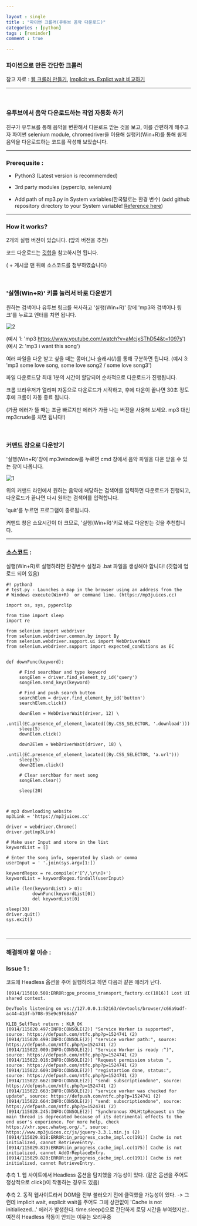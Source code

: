 ```yaml
---

layout : single
title : "파이썬 크롤러(유투브 음악 다운로드)"
categories : [python]
tags : [reminder]
comment : true

---
```


### 파이썬으로 만든 간단한 크롤러

참고 자료 : [웹 크롤러 만들기](https://beomi.github.io/2017/09/28/HowToMakeWebCrawler-Headless-Chrome/), [Implicit vs. Explict wait 비교하기](https://beomi.github.io/2017/10/29/HowToMakeWebCrawler-ImplicitWait-vs-ExplicitWait/)

---

<br/>

### 유투브에서 음악 다운로드하는 작업 자동화 하기
 

친구가 유투브를 통해 음악을 변환해서 다운로드 받는 것을 보고, 이를 간편하게 해주고자 파이썬 selenium module, chromedriver을 이용해 실행키(Win+R)를 통해 쉽게 음악을 다운로드하는 코드를 작성해 보았습니다.

---

### Prerequsite :

- Python3 (Latest version is recommemded)

- 3rd party modules (pyperclip, selenium)

- Add path of mp3.py in System variables(한국말로는 환경 변수) (add github repository directory to your System variable! [Reference here](https://www.pythoncentral.io/add-python-to-path-python-is-not-recognized-as-an-internal-or-external-command/))



---

### How it works? 

2개의 실행 버전이 있습니다. (앞의 버전을 추천)

코드 다운로드는 [깃헙](https://github.com/hashnut/python_mp3downloader)을 참고하시면 됩니다. 

( + 게시글 맨 뒤에 소스코드를 첨부하였습니다)

<br/> 

### '실행(Win+R)' 키를 눌러서 바로 다운받기

원하는 검색어나 유투브 링크를 복사하고 '실행(Win+R)' 창에 'mp3와 검색어나 링크'를 누르고 엔터를 치면 됩니다. 

![2](https://user-images.githubusercontent.com/26838115/45527315-de684700-b815-11e8-95f4-5005abe623b8.png)

(예시 1: 'mp3 https://www.youtube.com/watch?v=aMcjxSThD54&t=1097s')
(예시 2: 'mp3 i want this song')

여러 파일을 다운 받고 싶을 때는 콤마(,)나 슬래시(/)를 통해 구분하면 됩니다.
(예시 3: 'mp3 some love song, some love song2 / some love song3')

파일 다운로드당 최대 1분의 시간이 할당되어 순차적으로 다운로드가 진행됩니다.

크롬 브라우저가 열리며 자동으로 다운로드가 시작하고, 후에 다운이 끝나면 30초 정도 후에 크롬이 자동 종료 됩니다.

(가끔 에러가 뜰 때는 조금 빠르지만 에러가 가끔 나는 버전을 사용해 보세요. mp3 대신 mp3crude를 치면 됩니다!)

<br/>

### 커맨드 창으로 다운받기

'실행(Win+R)'창에 mp3window를 누르면 cmd 창에서 음악 파일을 다운 받을 수 있는 창이 나옵니다.

![1](https://user-images.githubusercontent.com/26838115/45490587-79273e00-b7a2-11e8-840d-b6271812c5a4.png)

위의 커맨드 라인에서 원하는 음악에 해당하는 검색어를 입력하면 다운로드가 진행되고, 다운로드가 끝나면 다시 원하는 검색어를 입력합니다.

'quit'를 누르면 프로그램이 종료됩니다.

커맨드 창은 소요시간이 더 크므로, '실행(Win+R)'키로 바로 다운받는 것을 추천합니다.


---


### 소스코드 :

실행(Win+R)로 실행하려면 환경변수 설정과 .bat 파일을 생성해야 합니다! (깃헙에 업로드 되어 있음)

~~~
#! python3
# test.py - Launches a map in the browser using an address from the
# Windows execute(Win+R)  or command line. (https://mp3juices.cc)

import os, sys, pyperclip

from time import sleep
import re

from selenium import webdriver
from selenium.webdriver.common.by import By
from selenium.webdriver.support.ui import WebDriverWait
from selenium.webdriver.support import expected_conditions as EC


def downFunc(keyword):

     # Find searchbar and type keyword
     songElem = driver.find_element_by_id('query')
     songElem.send_keys(keyword)

     # Find and push search button
     searchElem = driver.find_element_by_id('button')
     searchElem.click()

     downElem = WebDriverWait(driver, 12) \
                .until(EC.presence_of_element_located((By.CSS_SELECTOR, '.download')))
     sleep(5)
     downElem.click()

     down2Elem = WebDriverWait(driver, 18) \
                .until(EC.presence_of_element_located((By.CSS_SELECTOR, 'a.url')))
     sleep(5)
     down2Elem.click()
     
     # Clear serchbar for next song
     songElem.clear()
     
     sleep(20)



# mp3 downloading website
mp3Link = 'https://mp3juices.cc'

driver = webdriver.Chrome()
driver.get(mp3Link)

# Make user Input and store in the list
keywordList = []

# Enter the song info, seperated by slash or comma
userInput = ' '.join(sys.argv[1:])

keywordRegex = re.compile(r'[^/,\r\n]+')
keywordList = keywordRegex.findall(userInput)

while (len(keywordList) > 0):
          downFunc(keywordList[0])
          del keywordList[0]

sleep(30)
driver.quit()
sys.exit()
~~~



<br/>


---

### 해결해야 할 이슈 :


### Issue 1 :

코드에 Headless 옵션을 주어 실행하려고 하면 다음과 같은 에러가 난다.

~~~
[0914/115010.508:ERROR:gpu_process_transport_factory.cc(1016)] Lost UI shared context.

DevTools listening on ws://127.0.0.1:52163/devtools/browser/c66a9adf-ac44-41df-b708-95e9c9f68a57

KLIB_SelfTest return : KLR_OK
[0914/115020.497:INFO:CONSOLE(2)] "Service Worker is supported", source: https://defpush.com/ntfc.php?p=1524741 (2)
[0914/115020.499:INFO:CONSOLE(2)] "service worker path:", source: https://defpush.com/ntfc.php?p=1524741 (2)
[0914/115022.009:INFO:CONSOLE(2)] "Service Worker is ready :^)", source: https://defpush.com/ntfc.php?p=1524741 (2)
[0914/115022.016:INFO:CONSOLE(2)] "Request permission status ", source: https://defpush.com/ntfc.php?p=1524741 (2)
[0914/115022.609:INFO:CONSOLE(2)] "registartion done, status:", source: https://defpush.com/ntfc.php?p=1524741 (2)
[0914/115022.662:INFO:CONSOLE(2)] "send: subscriptiondone", source: https://defpush.com/ntfc.php?p=1524741 (2)
[0914/115022.663:INFO:CONSOLE(2)] "service worker was checked for update", source: https://defpush.com/ntfc.php?p=1524741 (2)
[0914/115022.664:INFO:CONSOLE(2)] "send: subscriptiondone", source: https://defpush.com/ntfc.php?p=1524741 (2)
[0914/115028.245:INFO:CONSOLE(2)] "Synchronous XMLHttpRequest on the main thread is deprecated because of its detrimental effects to the end user's experience. For more help, check https://xhr.spec.whatwg.org/.", source: https://www.mp3juices.cc/js/jquery-3.3.1.min.js (2)
[0914/115029.818:ERROR:in_progress_cache_impl.cc(191)] Cache is not initialized, cannot RetrieveEntry.
[0914/115029.819:ERROR:in_progress_cache_impl.cc(175)] Cache is not initialized, cannot AddOrReplaceEntry.
[0914/115029.820:ERROR:in_progress_cache_impl.cc(191)] Cache is not initialized, cannot RetrieveEntry.
~~~


추측 1. 웹 사이트에서 Headless 옵션을 탐지했을 가능성이 있다. (같은 옵션을 주어도 정상적으로 click()이 작동하는 경우도 있음)

추측 2. 동적 웹사이트라서 DOM을 전부 불러오기 전에 클릭했을 가능성이 있다. -> 그런데 implicit wait, explicit wait을 주어도 그에 상관없이 'Cache is not initialiezed...' 에러가 발생한다. time.sleep()으로 간단하게 로딩 시간을 부여했지만.. 여전히 Headless 작동이 안되는 이유는 오리무중

